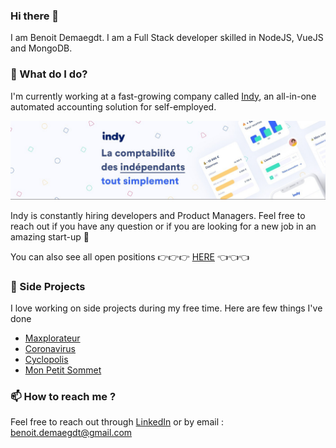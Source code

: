 ### Hi there 👋

I am Benoit Demaegdt. I am a Full Stack developer skilled in NodeJS, VueJS and MongoDB.

### 🔭 What do I do?
I'm currently working at a fast-growing company called [Indy](https://www.indy.fr/), an all-in-one automated accounting solution for self-employed.

![indy](https://github.com/benoitdemaegdt/benoitdemaegdt/raw/master/indy.jpeg)

Indy is constantly hiring developers and Product Managers. Feel free to reach out if you have any question or if you are looking for a new job in an amazing start-up 🚀

You can also see all open positions 👉👉👉 [HERE](https://cooptation.hellotrusty.io/UQSDQ611R) 👈👈👈

### 🌱 Side Projects
I love working on side projects during my free time. Here are few things I've done
- [Maxplorateur](https://github.com/benoitdemaegdt/TGVmax)
- [Coronavirus](https://github.com/benoitdemaegdt/coronavirus)
- [Cyclopolis](https://cyclopolis.fr/)
- [Mon Petit Sommet](http://monpetitsommet.fr/)

### 📫 How to reach me ?
Feel free to reach out through [LinkedIn](https://www.linkedin.com/in/benoitdemaegdt/) or by email : benoit.demaegdt@gmail.com

<!--
**benoitdemaegdt/benoitdemaegdt** is a ✨ _special_ ✨ repository because its `README.md` (this file) appears on your GitHub profile.

Here are some ideas to get you started:

- 🔭 I’m currently working on ...
- 🌱 I’m currently learning ...
- 👯 I’m looking to collaborate on ...
- 🤔 I’m looking for help with ...
- 💬 Ask me about ...
- 📫 How to reach me: ...
- 😄 Pronouns: ...
- ⚡ Fun fact: ...
-->
